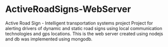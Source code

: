 # ActiveRoadSigns-WebServer
Active Road Sign - Intelligent transportation systems project 
Project for alerting drivers of dynamic and static road signs using local communication technologies and gps locations. This is the web server created using nodejs and db was implemented using mongodb.
